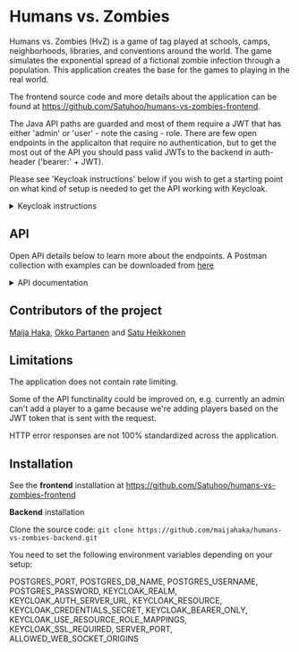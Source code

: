 # Humans vs. Zombies

Humans vs. Zombies (HvZ) is a game of tag played at schools, camps, neighborhoods, libraries, and conventions around the world. The game simulates the exponential spread of a fictional zombie infection through a population. This application creates the base for the games to playing in the real world.

The frontend source code and more details about the application can be found at https://github.com/Satuhoo/humans-vs-zombies-frontend.

The Java API paths are guarded and most of them require a JWT that has either 'admin' or 'user' - note the casing - role. There are few open endpoints in the applicaiton that require no authentication, but to get the most out of the API you should pass valid JWTs to the backend in auth-header ('bearer:' + JWT).

Please see 'Keycloak instructions' below if you wish to get a starting point on what kind of setup is needed to get the API working with Keycloak.

<details>
<summary>Keycloak instructions</summary>
  
## Our deployment

Our deployed application has two clients set up in our Keycloak realm. A Java backend 'bearer only' client and a 'public' front end client.

Users login through the keycloaks server from our front-end, from where we pass the JWT in API calls to back-end in Auth-header ('bearer:' + JWT).

![auth flow](https://i.imgur.com/Q0XilVU.png)


If you have docker installed a local Keycloak container can be started with a simple command:

```
docker run -p 8080:8080 -e KEYCLOAK_USER=admin -e KEYCLOAK_PASSWORD=admin quay.io/keycloak/keycloak:12.0.4
```

NOTE: This will start a Keycloak container running in your localhost port 8080. This might collide with Springs default port so you might have to adjust your ports. You can login to Keycloaks admin console with credentials 'admin / admin' in your localhost address after the container has spun up.

To authenticate your API requests you should add a new realm and a new client to keycloak. The realm should have 'admin' and 'user' roles. 

Define your back-ends enviorment variables according to your keycloaks setup, they should be look something like this (depending on your Keycloak setup):

```
KEYCLOAK_REALM = your realm


KEYCLOAK_AUTH_SERVER_URL = your auth server url


KEYCLOAK_RESOURCE = your keycloak client


KEYCLOAK_CREDENTIALS_SECRET = your keycloak secret (not needed, unless you want to implement login throught the backend client)


KEYCLOAK_BEARER_ONLY = true (if you have a bearer only client)


KEYCLOAK_USE_RESOURCE_ROLE_MAPPINGS = true


KEYCLOAK_SSL_REQUIRED = (external)
```


As fully configuring a Keycloak instance is beyond the scope of this readme, I recommend having a look at [Keycloaks offical documentation](https://www.keycloak.org/documentation) if you are new to the subject.  

</details>

## API

Open API details below to learn more about the endpoints. A Postman collection with examples can be downloaded from [here](https://www.postman.com/collections/724ac63064ca47a5a6c8)

<details>
<summary>API documentation</summary>
  
## About API


Endpoints are secured by using Spring Security. Below is a list of supported methods. A more detailed documentation with response examples can be found in the postman collection, located in the root folder.

If an endpoint that requires an token with 'admin' role is called without one either HTTP 403 is returned (if a token with 'user' role is sent) or HTTP 401 (if no token is supplied).

### Game

All the game endpoints return 404 if ID parameter does not match any game object in the database.


```
GET/POST: api/v1/games
```


POST adds new game to database. A name for the game must be provided in the body. 
Requires Auth-header with JWT that has 'admin' role or else HTTP 401 / HTTP 403 is returned.

Returns:

HTTP 400 if name is not unique.

Added game object if no errors occur.


```
GET/PUT/DELETE: api/v1/games/{id}
```


PUT accepts following parameters in the body: 'id', 'name', 'rules', 'description', 'gameState'. 

The gameState must be one of the enums 'REGISTRATION, IN_PROGRESS, COMPLETE'. 

Body id must match path id or else HTTP 403 is returned. If no token with 'admin' role is supplied, returns HTTP 403 / 401.


DELETE removes a game from the database. Requires Auth-header with JWT that has 'admin' role or else HTTP 401 / HTTP 403 is returned.


GET returns a single game object from the database. No authentication required. Returns 404 if a game with given id can't be found.


```
GET: api/v1/games/{id}/statistics
```


Returns statistics of a game object. 


Game state must be 'COMPLETED' or else a HTTP 403 error is returned.


### Player

```
GET: api/v1/games/{id}/currentplayer
```
Returns a single player object in the game associated with the tokens subject_id. Requires Auth-header with JWT token. 


Returns:

HTTP 401 if no token is sent.
HTTP 403 if user has no player object in the game. 


```
GET: api/v1/games/{id}/players
```


Returns a list of player objects in the game. The API is using dynamic projection to hide sensitive fields when the endpoint is called without an admin token. For example players 'is_patient_zero' state is not exposed to regular users.


```
GET/POST/PUT/DELETE: api/v1/games/{id}/players{id}
```


POST adds a player object to the game. 

Requires Auth-header with JWT token, adds the player to the game using JWT's subject_id field.

A playerName should be sent in the body of the request. 
Returns:

HTTP 400 if no game exists with given id.

HTTP 400 if user has already registered to the game.

The added player if no errors occur.

DELETE removes player object from the game. Requires Auth-header with JWT that has 'admin' role or else HTTP 401 / HTTP 403 is returned.
Returns HTTP 404 if player with given id is not found.
If deletion went through returns the deleted player object.

GET Returns a single player object in the game. The API is using dynamic projection to hide sensitive fields when the endpoint is called without an admin token. For example players 'is_patient_zero' state is not exposed to regular users.
Returns HTTP 404 if player with given id is not found.

PUT is unfortunately currently not working


### Kill

```
GET/POST: api/v1/games/{id}/kills
```


GET returns a list of kill objects in the game.

POST adds new kill object to the game. Request body should contain following fields: 'lat', 'lng', 'story', 'biteCode', 'id (killers id)'

Returns:

HTTP 403 if bite code is invalid or gameid is invalid.

HTTP 403 if a human tries to kill another human.

HTTP 403 if a zombie is being killed.

The added kill object if no errors occur.


```
GET/PUT: api/v1/games/{id}/kills/{id}
```


GET returns a single kill object in the game.
No error handling implemented.


PUT updates a kill object. Requires Auth-header with JWT that has 'admin' role or else HTTP 401 / HTTP 403 is returned.


Following fields can be issued in the request body:
'timeStamp', 'story', 'lat', 'lng'

Returns:
HTTP 404 if body and path id's don't match or kill isn't found.
The updated kill object if no errors occure.


### Chat

```
GET/POST: api/v1/games/{id}/chat/
```


GET returns chat messages assosicated with given game and players state.

Auth-header with JWT should be sent with request.

Returns:

Zombie chat to players who are zombies, human chat to players who are human, and both chats to JWT with admin role.

HTTP 404 if game id wasn't found or if player (JWTs sub_id) wasn't found in the game.

POST adds new message to the game. Body should contain 'isHuman' (boolean if message is part of human or zombie chat), and 'content', 'global' (boolean if message is part of global chat).

No error checking implemented.



```
GET: api/v1/games/{id}/global/
```

Returns global chat messages in the given game.
Returns 404 if game id wasn't found.
</details>


## Contributors of the project

[Maija Haka](https://github.com/maijahaka), [Okko Partanen](https://github.com/okarp) and [Satu Heikkonen](https://github.com/Satuhoo)


## Limitations

The application does not contain rate limiting.

Some of the API functinality could be improved on, e.g. currently an admin can't add a player to a game because we're adding players based on the JWT token that is sent with the request.

HTTP error responses are not 100% standardized across the application.

## Installation

See the **frontend** installation at https://github.com/Satuhoo/humans-vs-zombies-frontend

**Backend** installation

Clone the source code:
`git clone https://github.com/maijahaka/humans-vs-zombies-backend.git`

You need to set the following environment variables depending on your setup: 

POSTGRES_PORT, POSTGRES_DB_NAME, POSTGRES_USERNAME, POSTGRES_PASSWORD, KEYCLOAK_REALM, KEYCLOAK_AUTH_SERVER_URL, KEYCLOAK_RESOURCE, KEYCLOAK_CREDENTIALS_SECRET, KEYCLOAK_BEARER_ONLY, KEYCLOAK_USE_RESOURCE_ROLE_MAPPINGS, KEYCLOAK_SSL_REQUIRED, SERVER_PORT, ALLOWED_WEB_SOCKET_ORIGINS
